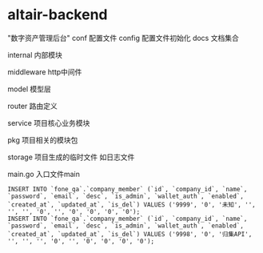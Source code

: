 # altair-backend

"数字资产管理后台"
conf 配置文件
config 配置文件初始化
docs 文档集合

internal 内部模块

middleware http中间件

model  模型层

router 路由定义

service 项目核心业务模块

pkg 项目相关的模块包

storage  项目生成的临时文件 如日志文件

main.go 入口文件main

    INSERT INTO `fone_qa`.`company_member` (`id`, `company_id`, `name`, `password`, `email`, `desc`, `is_admin`, `wallet_auth`, `enabled`, `created_at`, `updated_at`, `is_del`) VALUES ('9999', '0', '未知', '', '', '', '0', '', '0', '0', '0', '0');
    INSERT INTO `fone_qa`.`company_member` (`id`, `company_id`, `name`, `password`, `email`, `desc`, `is_admin`, `wallet_auth`, `enabled`, `created_at`, `updated_at`, `is_del`) VALUES ('9998', '0', '归集API', '', '', '', '0', '', '0', '0', '0', '0');
